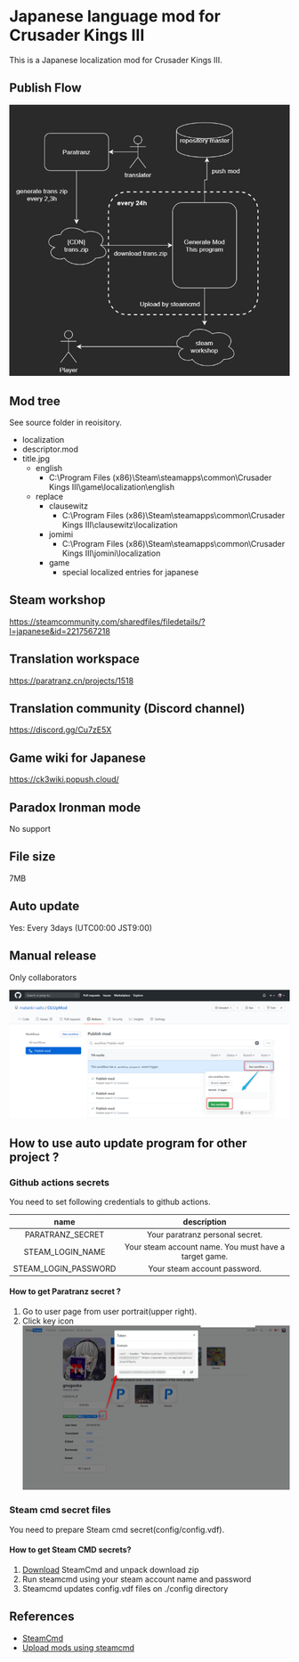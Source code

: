# Japanese language mod for Crusader Kings III

This is a Japanese localization mod for Crusader Kings III.

## Publish Flow

![flow](readme/flow.png)

## Mod tree

See source folder in reoisitory.

- localization
- descriptor.mod
- title.jpg
  - english
    - C:\Program Files (x86)\Steam\steamapps\common\Crusader Kings III\game\localization\english
  - replace
    - clausewitz
      - C:\Program Files (x86)\Steam\steamapps\common\Crusader Kings III\clausewitz\localization
    - jomimi
      - C:\Program Files (x86)\Steam\steamapps\common\Crusader Kings III\jomini\localization
    - game
      - special localized entries for japanese
  
## Steam workshop

https://steamcommunity.com/sharedfiles/filedetails/?l=japanese&id=2217567218

## Translation workspace

https://paratranz.cn/projects/1518

## Translation community (Discord channel)

https://discord.gg/Cu7zE5X

## Game wiki for Japanese

https://ck3wiki.popush.cloud/

## Paradox Ironman mode
No support

## File size

7MB

## Auto update

Yes: Every 3days (UTC00:00 JST9:00)

## Manual release

Only collaborators

![manual release](readme/manual.png)

## How to use auto update program for other project ?

### Github actions secrets

You need to set following credentials to github actions.

| name | description |
|:---:|:---:|
| PARATRANZ_SECRET | Your paratranz personal secret.|
| STEAM_LOGIN_NAME | Your steam account name. You must have a target game.|
| STEAM_LOGIN_PASSWORD | Your steam account password.|

#### How to get Paratranz secret ?

1. Go to user page from user portrait(upper right).
2. Click key icon 
![paratranz secret](readme/paratranz_secret.png)

### Steam cmd secret files

You need to prepare Steam cmd secret(config/config.vdf).

#### How to get Steam CMD secrets? 

1. [Download](https://steamcdn-a.akamaihd.net/client/installer/steamcmd.zip) SteamCmd and unpack download zip
2. Run steamcmd using your steam account name and password
3. Steamcmd updates config.vdf files on ./config directory

## References

 - [SteamCmd](https://developer.valvesoftware.com/wiki/SteamCMD)
 - [Upload mods using steamcmd](https://partner.steamgames.com/doc/sdk/uploading)
